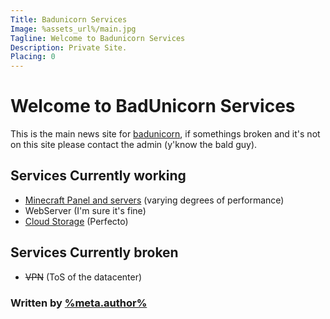 ```yaml
---
Title: Badunicorn Services
Image: %assets_url%/main.jpg
Tagline: Welcome to Badunicorn Services
Description: Private Site.
Placing: 0
---
```


# Welcome to BadUnicorn Services

This is the main news site for [badunicorn](%base_url%), if somethings broken and it's not on this site please contact the admin (y'know the bald guy).

## Services Currently working
- [Minecraft Panel and servers](https://panel.virtserver.co.uk) (varying degrees of performance)
- WebServer (I'm sure it's fine)
- [Cloud Storage](https://cloud.virtserver.co.uk) (Perfecto)

## Services Currently broken
- ~~VPN~~ (ToS of the datacenter)

### Written by [%meta.author%](https://github.com/mowglixx)
